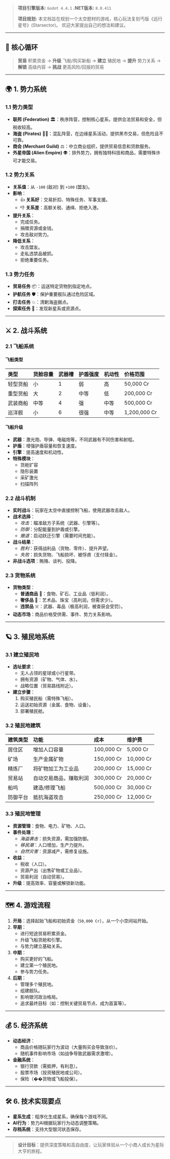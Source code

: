 > **项目引擎版本:** `Godot 4.4.1`
> **.NET版本:** `8.0.411`
>
> **项目规划:**
> 本文档旨在规划一个太空题材的游戏，核心玩法复刻丐版《远行星号》(Starsector)。
> 欢迎大家提出自己的想法和建议。

---

## 🚀 核心循环

> **贸易** 积累资金 → **升级** 飞船/购买新船 → **建立** 殖民地 → **提升** 势力关系 → **解锁** 高级内容 → **挑战** 更高风险/回报的贸易

---

## 🌍 1. 势力系统

### 1.1 势力类型
-   **联邦 (Federation)** 🏛️：秩序阵营，控制核心星系，提供合法贸易和安全，但税收较高。
-   **海盗 (Pirates)** 🏴‍☠️：混乱阵营，在边缘星系活动，提供黑市交易，但危险且不可靠。
-   **商会 (Merchant Guild)** ⚖️：中立商业组织，提供贸易信息和贷款服务。
-   **外星帝国 (Alien Empire)** 👽：排外势力，拥有独特科技和商品，需要特殊许可才能交易。

### 1.2 势力关系
-   **关系值**：从 `-100` (敌对) 到 `+100` (盟友)。
-   **影响**：
    -   👍 **关系好**：交易折扣、特殊任务、军事支援。
    -   👎 **关系差**：高额关税、通缉、拒绝入港。
-   **提升关系**：
    -   完成任务。
    -   捐赠资源或金钱。
    -   攻击敌对势力。
-   **降低关系**：
    -   攻击盟友。
    -   走私违禁品被抓。
    -   拒绝重要任务。

### 1.3 势力任务
-   **贸易任务** 📦：运送特定货物到指定地点。
-   **护航任务** 🛡️：保护重要舰队通过危险区域。
-   **打击任务** 💥：清剿海盗据点。
-   **探索任务** 🔭：发现新星系或资源点。

---

## ⚔️ 2. 战斗系统

### 2.1 飞船系统

#### 飞船类型
| 类型 | 货舱容量 | 武器槽 | 护盾强度 | 机动性 | 价格范围 |
| :--- | :--- | :--- | :--- | :--- | :--- |
| 轻型货船 | 小 | 1 | 弱 | 高 | 50,000 Cr |
| 重型货船 | 大 | 2 | 中等 | 低 | 200,000 Cr |
| 武装商船 | 中等 | 4 | 强 | 中等 | 500,000 Cr |
| 巡洋舰 | 小 | 6 | 很强 | 中等 | 1,200,000 Cr |

#### 飞船升级
-   **武器**：激光炮、导弹、电磁炮等，不同武器有不同伤害和射程。
-   **护盾**：增强护盾容量和恢复速度。
-   **引擎**：提高速度和机动性。
-   **特殊模块**：
    -   货舱扩容
    -   隐形装置
    -   采矿激光
    -   扫描阵列

### 2.2 战斗机制
-   **实时战斗**：玩家在太空中直接控制飞船，使用武器攻击敌人。
-   **战术选择**：
    -   *攻击*：瞄准敌方子系统（武器、引擎等）。
    -   *防御*：分配能量到护盾或引擎。
    -   *撤退*：启动跃迁引擎（需要时间充能）。
-   **战斗结果**：
    -   *胜利*：获得战利品（货物、零件）、提升声望。
    -   *失败*：损失货物、飞船损坏、被俘虏（支付赎金）。
-   **非战斗选项**：贿赂、谈判、投降。

### 2.3 货物系统
-   **货物类型**：
    -   **普通商品** 🥫：食物、矿石、工业品（低利润）。
    -   **奢侈品** 💎：艺术品、珠宝（高利润，但需求少）。
    -   **违禁品** ☠️：武器、毒品（极高利润，被查获会受罚）。
-   **动态市场**：商品价格受供需、事件、势力关系影响。

---

## 🪐 3. 殖民地系统

### 3.1 建立殖民地
-   **选址要求**：
    -   无人占领的星球或小行星带。
    -   拥有资源（矿物、气体、水）。
    -   战略位置（贸易路线附近）。
-   **建立步骤**：
    1.  购买殖民船（需特殊飞船）。
    2.  运送初始资源（金属、食物、设备）。
    3.  部署殖民舱。

### 3.2 殖民地建筑
| 建筑类型 | 功能 | 成本 | 维护费 |
| :--- | :--- | :--- | :--- |
| 居住区 | 增加人口容量 | 100,000 Cr | 5,000 Cr |
| 矿场 | 生产金属矿物 | 150,000 Cr | 10,000 Cr |
| 精炼厂 | 将矿物加工为工业品 | 200,000 Cr | 15,000 Cr |
| 贸易站 | 自动交易商品，赚取利润 | 300,000 Cr | 20,000 Cr |
| 船坞 | 建造/修理飞船 | 500,000 Cr | 30,000 Cr |
| 防御平台 | 抵抗海盗攻击 | 250,000 Cr | 12,000 Cr |

### 3.3 殖民地管理
-   **资源管理**：食物、电力、矿物、人口。
-   **事件处理**：
    -   *海盗袭击*：损失资源，需加强防御。
    -   *移民潮*：人口增加，生产力提升。
    -   *自然灾害*：资源减产，需修复设施。
-   **收益**：
    -   税收（人口）。
    -   资源产出（出售矿物或工业品）。
    -   贸易利润（自动贸易）。
-   **升级**：提高效率、容量或解锁新功能。

---

## 🗺️ 4. 游戏流程

1.  **开局**：选择起始飞船和初始资金（`50,000 Cr`），从一个小空间站开始。
2.  **早期**：
    -   进行短途贸易积累资金。
    -   升级飞船货舱和引擎。
    -   与势力建立基础关系。
3.  **中期**：
    -   购买更好的飞船。
    -   建立第一个殖民地。
    -   参与势力任务。
4.  **后期**：
    -   管理多个殖民地。
    -   组建舰队。
    -   影响银河政治格局。
    -   追求最终目标（如：控制关键贸易节点、成为首富等）。

---

## 💰 5. 经济系统

-   **动态经济**：
    -   商品价格随玩家行为波动（大量购买会导致涨价）。
    -   随机事件影响市场（如战争导致武器需求激增）。
-   **金融系统**：
    -   银行贷款（需抵押，有利息）。
    -   股票市场（投资殖民地或公司）。
    -   保险（��货物或飞船投保）。

---

## 🛠️ 6. 技术实现要点

-   **星系生成**：程序化生成星系，确保每个游戏不同。
-   **AI行为**：势力AI根据玩家行为动态调整策略。
-   **存档系统**：支持大型银河状态保存。

---

> **设计目标**：提供深度策略和高自由度，让玩家体验从一个小商人成长为星际大亨的旅程。
